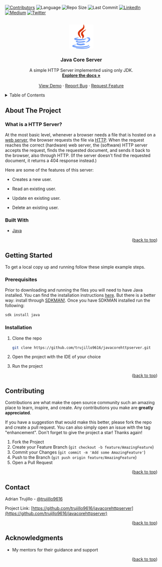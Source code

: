 <div id="top"></div>


<!-- PROJECT SHIELDS -->
[![Contributors][contributors-shield]][contributors-url]
![Language][language-shield]
![Repo Size][reposize-shield]
![Last Commit][last-commit-shield]
[![LinkedIn][linkedin-shield]][linkedin-url]
[![Medium][medium-shield]][medium-url]
[![Twitter][twitter-shield]][twitter-url]



<!-- PROJECT LOGO -->
<br />
<div align="center">
  <a href="https://github.com/trujillo9616/javacorehttpserver">
    <img src="images/logo.png" alt="Logo" width="80" height="80">
  </a>

<h3 align="center">Java Core Server</h3>

  <p align="center">
    A simple HTTP Server implemented using only JDK.
    <br />
    <a href="https://github.com/trujillo9616/javacorehttpserver"><strong>Explore the docs »</strong></a>
    <br />
    <br />
    <a href="https://github.com/trujillo9616/javacorehttpserver">View Demo</a>
    ·
    <a href="https://github.com/trujillo9616/javacorehttpserver/issues">Report Bug</a>
    ·
    <a href="https://github.com/trujillo9616/javacorehttpserver/issues">Request Feature</a>
  </p>
</div>



<!-- TABLE OF CONTENTS -->
<details>
  <summary>Table of Contents</summary>
  <ol>
    <li>
      <a href="#about-the-project">About The Project</a>
      <ul>
        <li><a href="#built-with">Built With</a></li>
      </ul>
    </li>
    <li>
      <a href="#getting-started">Getting Started</a>
      <ul>
        <li><a href="#prerequisites">Prerequisites</a></li>
        <li><a href="#installation">Installation</a></li>
      </ul>
    </li>
    <li><a href="#contributing">Contributing</a></li>
    <li><a href="#contact">Contact</a></li>
    <li><a href="#acknowledgments">Acknowledgments</a></li>
  </ol>
</details>



<!-- ABOUT THE PROJECT -->
## About The Project

### What is a HTTP Server?
At the most basic level, whenever a browser needs a file that is hosted on a [web server](https://developer.mozilla.org/en-US/docs/Learn/Common_questions/What_is_a_web_server), the browser requests the file via [HTTP](https://developer.mozilla.org/en-US/docs/Web/HTTP/Overview). When the request reaches the correct (hardware) web server, the (software) HTTP server accepts the request, finds the requested document, and sends it back to the browser, also through HTTP. (If the server doesn't find the requested document, it returns a 404 response instead.)

Here are some of the features of this server:

- Creates a new user.

- Read an existing user.

- Update en existing user.

- Delete an existing user.

### Built With

* [Java](https://www.java.com/en/)

<p align="right">(<a href="#top">back to top</a>)</p>



<!-- GETTING STARTED -->
## Getting Started

To get a local copy up and running follow these simple example steps.

### Prerequisites

Prior to downloading and running the files you will need to have Java installed. You can find the installation instructions [here](https://www.java.com/en/download/). But there is a better way: install through [SDKMAN!](https://sdkman.io/). Once you have SDKMAN installed run the following:
  ```sh
  sdk install java
  ```

### Installation

1. Clone the repo
   ```sh
   git clone https://github.com/trujillo9616/javacorehttpserver.git
   ```
2. Open the project with the IDE of your choice

3. Run the project


<p align="right">(<a href="#top">back to top</a>)</p>



<!-- CONTRIBUTING -->
## Contributing

Contributions are what make the open source community such an amazing place to learn, inspire, and create. Any contributions you make are **greatly appreciated**.

If you have a suggestion that would make this better, please fork the repo and create a pull request. You can also simply open an issue with the tag "enhancement".
Don't forget to give the project a star! Thanks again!

1. Fork the Project
2. Create your Feature Branch (`git checkout -b feature/AmazingFeature`)
3. Commit your Changes (`git commit -m 'Add some AmazingFeature'`)
4. Push to the Branch (`git push origin feature/AmazingFeature`)
5. Open a Pull Request

<p align="right">(<a href="#top">back to top</a>)</p>


<!-- CONTACT -->
## Contact

Adrian Trujillo - [@trujillo9616](https://twitter.com/trujillo9616)

Project Link: [https://github.com/trujillo9616/javacorehttpserver](https://github.com/trujillo9616/javacorehttpserver)

<p align="right">(<a href="#top">back to top</a>)</p>



<!-- ACKNOWLEDGMENTS -->
## Acknowledgments
* My mentors for their guidance and support

<p align="right">(<a href="#top">back to top</a>)</p>



<!-- MARKDOWN LINKS & IMAGES -->
<!-- https://www.markdownguide.org/basic-syntax/#reference-style-links -->
[contributors-shield]: https://img.shields.io/github/contributors/trujillo9616/javacorehttpserver?style=plastic
[contributors-url]: https://github.com/trujillo9616/javacorehttpserver/graphs/contributors

[language-shield]: https://img.shields.io/github/languages/top/trujillo9616/javacorehttpserver?style=plastic

[reposize-shield]: https://img.shields.io/github/repo-size/trujillo9616/javacorehttpserver?style=plastic

[last-commit-shield]: https://img.shields.io/github/last-commit/trujillo9616/javacorehttpserver?style=plastic

[license-shield]: https://img.shields.io/github/license/trujillo9616/javacorehttpserver?style=plastic


[twitter-shield]: https://img.shields.io/twitter/follow/trujillo9616?style=social
[twitter-url]: https://twitter.com/trujillo9616

[linkedin-shield]: https://img.shields.io/badge/LinkedIn-Connect-blue?style=social&logo=linkedin
[linkedin-url]: https://www.linkedin.com/in/adrian-trujillo96/

[medium-shield]: https://img.shields.io/badge/Medium-Connect-black?style=social&logo=medium
[medium-url]: https://medium.com/@adrian.td96
